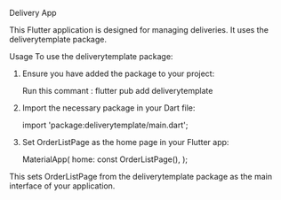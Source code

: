 Delivery App

This Flutter application is designed for managing deliveries. It uses the deliverytemplate package.

Usage
To use the deliverytemplate package:

1) Ensure you have added the package to your project:

   Run this commant :  flutter pub add deliverytemplate


2) Import the necessary package in your Dart file:

    import 'package:deliverytemplate/main.dart';

 
 3) Set OrderListPage as the home page in your Flutter app:

      MaterialApp(
       home: const OrderListPage(),
       );

This sets OrderListPage from the deliverytemplate package as the main interface of your application.
